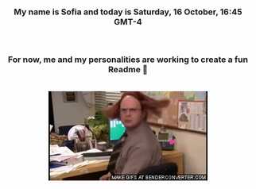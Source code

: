


<div align="center">
<h3 >My name is Sofia and today is Saturday, 16 October, 16:45 GMT-4</h3><br>
<h3 >For now, me and my personalities are working to create a fun Readme 👋
</h3><br>
<img src='img/dwight.gif' alt='working...'/>
</div>
